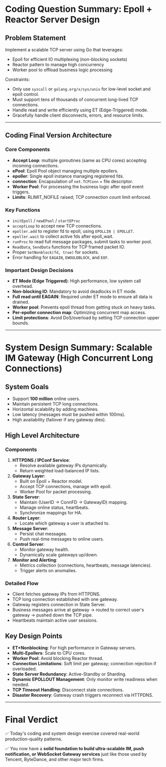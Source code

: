 # Coding Question Summary: Epoll + Reactor Server Design

## Problem Statement

Implement a scalable TCP server using Go that leverages:
- Epoll for efficient IO multiplexing (non-blocking sockets)
- Reactor pattern to manage high concurrency
- Worker pool to offload business logic processing

Constraints:
- Only use `syscall` or `golang.org/x/sys/unix` for low-level socket and epoll control.
- Must support tens of thousands of concurrent long-lived TCP connections.
- Handle read and write efficiently using ET (Edge-Triggered) mode.
- Gracefully handle client disconnects, errors, and resource limits.

---

## Coding Final Version Architecture

### Core Components

- **Accept Loop**: multiple goroutines (same as CPU cores) accepting incoming connections.
- **ePool**: Epoll Pool object managing multiple epollers.
- **epoller**: Single epoll instance managing registered fds.
- **connection**: Encapsulation of `net.TCPConn` + file descriptor.
- **Worker Pool**: For processing the business logic after epoll event triggers.
- **Limits**: RLIMIT_NOFILE raised; TCP connection count limit enforced.

### Key Functions

- `initEpoll` / `newEPool` / `startEProc`
- `acceptLoop` to accept new TCP connections.
- `epoller.add` to register fd to epoll, using `EPOLLIN | EPOLLET`.
- `epoller.wait` to collect active fds after epoll_wait.
- `runProc` to read full message packages, submit tasks to worker pool.
- `ReadData`, `SendData` functions for TCP framed packet IO.
- Proper `SetNonblock(fd, true)` for sockets.
- Error handling for `EAGAIN`, `EWOULDBLOCK`, and `EOF`.

### Important Design Decisions

- **ET Mode (Edge Triggered)**: High performance, low system call overhead.
- **Non-blocking IO**: Mandatory to avoid deadlocks in ET mode.
- **Full read until EAGAIN**: Required under ET mode to ensure all data is drained.
- **Worker pool**: Prevents epoll thread from getting stuck on heavy tasks.
- **Per-epoller connection map**: Optimizing concurrent map access.
- **Limit protections**: Avoid DoS/overload by setting TCP connection upper bounds.

---

# System Design Summary: Scalable IM Gateway (High Concurrent Long Connections)

## System Goals

- Support **100 million** online users.
- Maintain persistent TCP long connections.
- Horizontal scalability by adding machines.
- Low latency (messages must be pushed within 100ms).
- High availability (failover if any gateway dies).

## High Level Architecture

### Components

1. **HTTPDNS / IPConf Service**:
   - Resolve available gateway IPs dynamically.
   - Return weighted load-balanced IP lists.
2. **Gateway Layer**:
   - Built on Epoll + Reactor model.
   - Accept TCP connections, manage with epoll.
   - Worker Pool for packet processing.
3. **State Server**:
   - Maintain (UserID -> ConnFD -> GatewayID) mapping.
   - Manage online status, heartbeats.
   - Synchronize mappings for HA.
4. **Router Layer**:
   - Locate which gateway a user is attached to.
5. **Message Server**:
   - Persist chat messages.
   - Push real-time messages to online users.
6. **Control Server**:
   - Monitor gateway health.
   - Dynamically scale gateways up/down.
7. **Monitor and Alerting**:
   - Metrics collection (connections, heartbeats, message latencies).
   - Trigger alerts on anomalies.


### Detailed Flow

- Client fetches gateway IPs from HTTPDNS.
- TCP long connection established with one gateway.
- Gateway registers connection in State Server.
- Business messages arrive at gateway -> routed to correct user's gateway -> pushed down the TCP pipe.
- Heartbeats maintain active user sessions.


## Key Design Points

- **ET+Nonblocking**: For high performance in Gateway servers.
- **Multi-Epollers**: Scale to CPU cores.
- **Worker Pool**: Avoid blocking Reactor thread.
- **Connection Limitations**: Soft limit per gateway; connection rejection if overloaded.
- **State Server Redundancy**: Active-Standby or Sharding.
- **Dynamic EPOLLOUT Management**: Only monitor write readiness when needed.
- **TCP Timeout Handling**: Disconnect stale connections.
- **Disaster Recovery**: Gateway crash triggers reconnect via HTTPDNS.

---

# Final Verdict

✅ Today's coding and system design exercise covered real-world production-quality patterns.

✅ You now have a **solid foundation to build ultra-scalable IM, push notification, or WebSocket Gateway services** just like those used by Tencent, ByteDance, and other major tech firms.